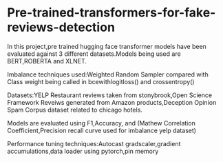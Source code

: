 # Pre-trained-transformers-for-fake-reviews-detection

In this project,pre trained hugging face transformer models have been evaluated against 3 different datasets.Models being used are BERT,ROBERTA and XLNET.

Imbalance techniques used:Weighted Random Sampler compared with Class weight being called in bcewithlogitloss() and crossentropy()

Datasets:YELP Restaurant reviews taken from stonybrook,Open Science Framework Reveiws generated from Amazon products,Deception Opinion Spam Corpus dataset related to chicago hotels.

Models are evaluated using F1,Accuracy, and (Mathew Correlation Coefficient,Precision recall curve used for imbalance yelp dataset)

Performance tuning techniques:Autocast gradscaler,gradient accumulations,data loader using pytorch,pin memory
